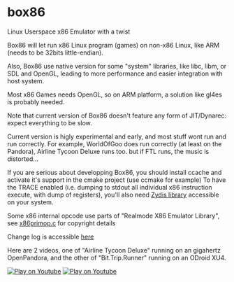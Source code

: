 # box86

Linux Userspace x86 Emulator with a twist

Box86 will let run x86 Linux program (games) on non-x86 Linux, like ARM (needs to be 32bits little-endian).

Also, Box86 use native version for some "system" libraries, like libc, libm, or SDL and OpenGL, leading to more performance and easier integration with host system.

Most x86 Games needs OpenGL, so on ARM platform, a solution like gl4es is probably needed.

Note that current version of Box86 doesn't feature any form of JIT/Dynarec: expect everything to be slow.

Current version is higly experimental and early, and most stuff wont run and run correctly. For example, WorldOfGoo does run correctly (at least on the Pandora), Airline Tycoon Deluxe runs too. but if FTL runs, the music is distorted...

If you are serious about developping Box86, you should install ccache and activate it's support in the cmake project (use ccmake for example)
To have the TRACE enabled (i.e. dumping to stdout all individual x86 instruction execute, with dump of registers), you'll also need [Zydis library](https://github.com/zyantific/zydis) accessible on your system.

Some x86 internal opcode use parts of "Realmode X86 Emulator Library", see [x86primop.c](src/x86primop.c) for copyright details

Change log is accessible [here](CHANGELOG.md)

Here are 2 videos, one of "Airline Tycoon Deluxe" running on an gigahertz OpenPandora, and the other of "Bit.Trip.Runner" running on an ODroid XU4.

[![Play on Youtube](https://img.youtube.com/vi/bLt0hMoFDLk/3.jpg)](https://www.youtube.com/watch?v=bLt0hMoFDLk) [![Play on Youtube](https://img.youtube.com/vi/8hr71S029Hg/1.jpg)](https://www.youtube.com/watch?v=8hr71S029Hg)
